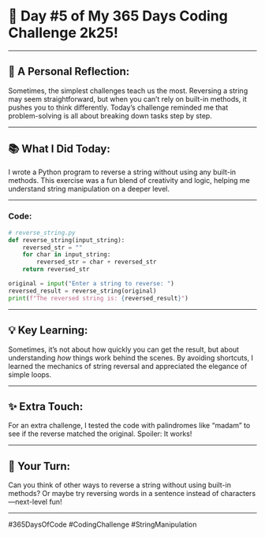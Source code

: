 # 🎯 Day #5 of My 365 Days Coding Challenge 2k25!

---

## 💭 **A Personal Reflection:**

Sometimes, the simplest challenges teach us the most. Reversing a string may seem straightforward, but when you can’t rely on built-in methods, it pushes you to think differently. Today’s challenge reminded me that problem-solving is all about breaking down tasks step by step.

---

## 📚 **What I Did Today:**

I wrote a Python program to reverse a string without using any built-in methods. This exercise was a fun blend of creativity and logic, helping me understand string manipulation on a deeper level.

---

### Code:

```python
# reverse_string.py
def reverse_string(input_string):
    reversed_str = ""
    for char in input_string:
        reversed_str = char + reversed_str
    return reversed_str

original = input("Enter a string to reverse: ")
reversed_result = reverse_string(original)
print(f"The reversed string is: {reversed_result}")
```

---

## 💡 **Key Learning:**

Sometimes, it’s not about how quickly you can get the result, but about understanding *how* things work behind the scenes. By avoiding shortcuts, I learned the mechanics of string reversal and appreciated the elegance of simple loops.

---

## ✨ **Extra Touch:**

For an extra challenge, I tested the code with palindromes like “madam” to see if the reverse matched the original. Spoiler: It works!

---

## 🚀 **Your Turn:**

Can you think of other ways to reverse a string without using built-in methods? Or maybe try reversing words in a sentence instead of characters—next-level fun!

---

#365DaysOfCode #CodingChallenge #StringManipulation